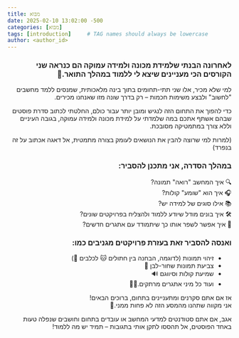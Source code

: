 ```yaml
---
title: מבוא
date: 2025-02-10 13:02:00 -500
categories: [מבוא]
tags: [introduction]     # TAG names should always be lowercase
author: <author_id> 
---
```


<div style="direction: rtl; text-align: right;" markdown="1">

### לאחרונה הבנתי שלמידת מכונה ולמידה עמוקה הם כנראה שני הקורסים הכי מעניינים שיצא לי ללמוד במהלך התואר.🤩  

למי שלא מכיר, אלו שני תתי-תחומים בתוך בינה מלאכותית, שמנסים ללמד מחשבים "לחשוב" ולבצע משימות חכמות – רק בדרך שונה מזו שאנחנו מכירים.  

כדי להפוך את התחום הזה לנגיש ומובן יותר עבור כולם, החלטתי לכתוב סדרת פוסטים שבהם אשתף אתכם במה שלמדתי על למידת מכונה ולמידה עמוקה, בגובה העיניים וללא צורך במתמטיקה מסובכת.  

(למרות למי שרוצה להבין את הנושאים לעומק בצורה מתמטית, אל דאגה אכתוב על זה בנפרד)  

### במהלך הסדרה, אני מתכנן להסביר:  

🔍 איך המחשב "רואה" תמונה?  
🎧 איך הוא "שומע" קולות?  
📚 אילו סוגים של למידה יש?  
🛠️ איך בונים מודל שיודע ללמוד ולהצליח בפרויקטים שונים?  
🎯 איך אפשר לשפר אותו כך שיתמודד עם אתגרים חדשים?  

### ואנסה להסביר זאת בעזרת פרויקטים מגניבים כמו:  
- זיהוי תמונות (לדוגמה, הבחנה בין חתולים 🐱 לכלבים 🐶)  
- צביעת תמונות שחור-לבן 🎨  
- שמיעת קולות וסיווגם 🔊  
- ועוד כל מיני אתגרים מרתקים.👨‍🏫  

אז אם אתם סקרנים ומתעניינים בתחום, ברוכים הבאים!  
אני מקווה שתהנו מהמסע הזה לא פחות ממני.🙂  

אגב, אם אתם סטודנטים למדעי המחשב או עובדים בתחום וחושבים שנפלה טעות באחד הפוסטים, אל תהססו לתקן אותי בתגובות – תמיד יש מה ללמוד!  

</div>
